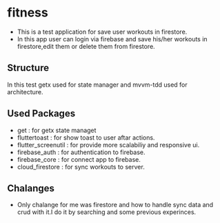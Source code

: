 # fitness

* This is a test application for save user workouts in firestore.
* In this app user can login via firebase and save his/her workouts in firestore,edit them or delete them from firestore.

## Structure

In this test getx used for state manager and mvvm-tdd used for architecture.

## Used Packages

* get :  for getx state managet
* fluttertoast :  for show toast to user aftar actions.
* flutter_screenutil :  for provide more scalabiliy and responsive ui.
* firebase_auth :  for authentication to firebase.
* firebase_core :  for connect app to firebase.
* cloud_firestore :  for sync workouts to server.

## Chalanges

* Only chalange for me was firestore and how to handle sync data and crud with it.I do it by searching and some previous experinces.
